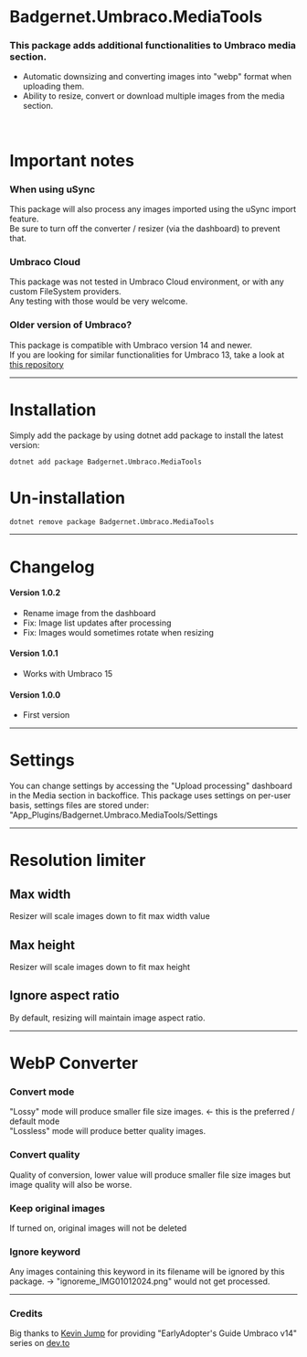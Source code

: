 
# Badgernet.Umbraco.MediaTools

### This package adds additional functionalities to Umbraco media section.

- Automatic downsizing and converting images into "webp" format when uploading them.
- Ability to resize, convert or download multiple images from the media section.


<br>

# Important notes

### When using uSync
This package will also process any images imported using the uSync import feature. <br> Be sure to turn off the converter / resizer (via the dashboard) to prevent that. 

### Umbraco Cloud
This package was not tested in Umbraco Cloud environment, or with any custom FileSystem providers. <br>
Any testing with those would be very welcome.

### Older version of Umbraco?
This package is compatible with Umbraco version 14 and newer. <br>
If you are looking for similar functionalities for Umbraco 13, take a look at [this repository](https://github.com/Fric-88/Badgernet.Umbraco.WebPicAuto)  

---

# Installation
Simply add the package by using dotnet add package to install the latest version:
```
dotnet add package Badgernet.Umbraco.MediaTools
```



# Un-installation
```
dotnet remove package Badgernet.Umbraco.MediaTools
```


---

# Changelog

#### Version 1.0.2
- Rename image from the dashboard
- Fix: Image list updates after processing
- Fix: Images would sometimes rotate when resizing

#### Version 1.0.1
- Works with Umbraco 15

#### Version 1.0.0
- First version


---

# Settings
You can change settings by accessing the "Upload processing" dashboard in the Media section in backoffice. 
This package uses settings on per-user basis, settings files are stored under: "App_Plugins/Badgernet.Umbraco.MediaTools/Settings

---

# Resolution limiter

## Max width
Resizer will scale images down to fit max width value

## Max height
Resizer will scale images down to fit max height

## Ignore aspect ratio
By default, resizing will maintain image aspect ratio.

---

# WebP Converter

### Convert mode
"Lossy" mode will produce smaller file size images. <- this is the preferred / default mode  \
"Lossless" mode will produce better quality images.

### Convert quality
Quality of conversion, lower value will produce smaller file size images but image quality will also be worse.

### Keep original images
If turned on, original images will not be deleted

### Ignore keyword
Any images containing this keyword in its filename will be ignored by this package. -> "ignoreme_IMG01012024.png" would not get processed.

---

### Credits
Big thanks to [Kevin Jump](https://github.com/kevinjump) for providing "EarlyAdopter's Guide Umbraco v14" series on [dev.to](https://dev.to/kevinjump/series) 


